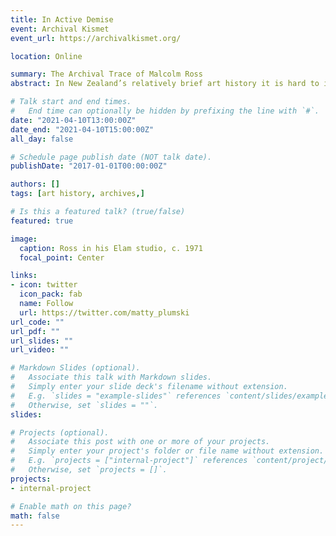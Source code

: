 ```yaml
---
title: In Active Demise
event: Archival Kismet
event_url: https://archivalkismet.org/

location: Online

summary: The Archival Trace of Malcolm Ross 
abstract: In New Zealand’s relatively brief art history it is hard to imagine there are many figures as intriguing, elusive, or problematic as Malcolm Ross (1948-2003). Although still largely unknown outside a close circle of friends, Ross’s work has, over the past ten years, slowly come to light. 

# Talk start and end times.
#   End time can optionally be hidden by prefixing the line with `#`.
date: "2021-04-10T13:00:00Z"
date_end: "2021-04-10T15:00:00Z"
all_day: false

# Schedule page publish date (NOT talk date).
publishDate: "2017-01-01T00:00:00Z"

authors: []
tags: [art history, archives,]

# Is this a featured talk? (true/false)
featured: true

image: 
  caption: Ross in his Elam studio, c. 1971
  focal_point: Center

links:
- icon: twitter
  icon_pack: fab
  name: Follow
  url: https://twitter.com/matty_plumski
url_code: ""
url_pdf: ""
url_slides: ""
url_video: ""

# Markdown Slides (optional).
#   Associate this talk with Markdown slides.
#   Simply enter your slide deck's filename without extension.
#   E.g. `slides = "example-slides"` references `content/slides/example-slides.md`.
#   Otherwise, set `slides = ""`.
slides: 

# Projects (optional).
#   Associate this post with one or more of your projects.
#   Simply enter your project's folder or file name without extension.
#   E.g. `projects = ["internal-project"]` references `content/project/deep-learning/index.md`.
#   Otherwise, set `projects = []`.
projects:
- internal-project

# Enable math on this page?
math: false
---
```

